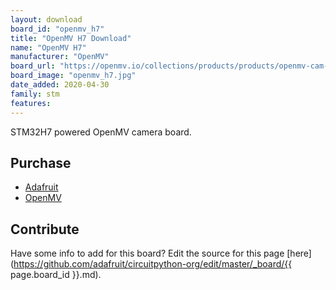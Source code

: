 ```yaml
---
layout: download
board_id: "openmv_h7"
title: "OpenMV H7 Download"
name: "OpenMV H7"
manufacturer: "OpenMV"
board_url: "https://openmv.io/collections/products/products/openmv-cam-h7"
board_image: "openmv_h7.jpg"
date_added: 2020-04-30
family: stm
features:
---
```


STM32H7 powered OpenMV camera board.

## Purchase

 * [Adafruit](https://www.adafruit.com/product/4478)
 * [OpenMV](https://openmv.io/collections/products/products/openmv-cam-h7)

## Contribute

Have some info to add for this board? Edit the source for this page [here](https://github.com/adafruit/circuitpython-org/edit/master/_board/{{ page.board_id }}.md).
